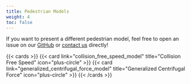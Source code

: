 ```yaml
---
title: Pedestrian Models
weight: 4
toc: false
---
```


If you want to present a different pedestrian model, feel free to open an issue
on our
[GitHub](https://github.com/PedestrianDynamics/PedestrianDynamics.github.io) or
[contact us](mailto:m.chraibi@fz-juelich.de) directly!

{{< cards >}}
  {{< card link="collision_free_speed_model" title="Collision Free Speed" icon="plus-circle" >}}
  {{< card link="generalized_centrifugal_force_model" title="Generalized Centrifugal Force" icon="plus-circle" >}}
{{< /cards >}}

